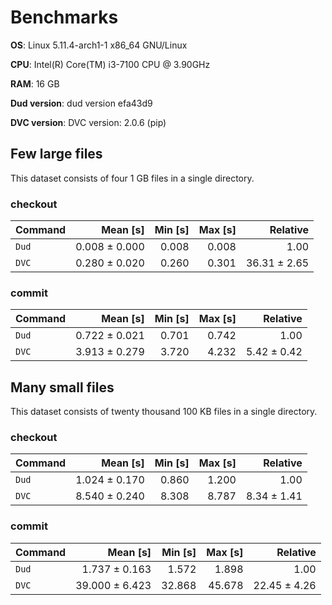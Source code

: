 # Benchmarks

**OS**: Linux 5.11.4-arch1-1 x86_64 GNU/Linux

**CPU**: Intel(R) Core(TM) i3-7100 CPU @ 3.90GHz

**RAM**: 16 GB

**Dud version**: dud version efa43d9

**DVC version**: DVC version: 2.0.6 (pip)
## Few large files

This dataset consists of four 1 GB files in a single directory.

### checkout

| Command | Mean [s] | Min [s] | Max [s] | Relative |
|:---|---:|---:|---:|---:|
| `Dud` | 0.008 ± 0.000 | 0.008 | 0.008 | 1.00 |
| `DVC` | 0.280 ± 0.020 | 0.260 | 0.301 | 36.31 ± 2.65 |
### commit

| Command | Mean [s] | Min [s] | Max [s] | Relative |
|:---|---:|---:|---:|---:|
| `Dud` | 0.722 ± 0.021 | 0.701 | 0.742 | 1.00 |
| `DVC` | 3.913 ± 0.279 | 3.720 | 4.232 | 5.42 ± 0.42 |
## Many small files

This dataset consists of twenty thousand 100 KB files in a single directory.

### checkout

| Command | Mean [s] | Min [s] | Max [s] | Relative |
|:---|---:|---:|---:|---:|
| `Dud` | 1.024 ± 0.170 | 0.860 | 1.200 | 1.00 |
| `DVC` | 8.540 ± 0.240 | 8.308 | 8.787 | 8.34 ± 1.41 |
### commit

| Command | Mean [s] | Min [s] | Max [s] | Relative |
|:---|---:|---:|---:|---:|
| `Dud` | 1.737 ± 0.163 | 1.572 | 1.898 | 1.00 |
| `DVC` | 39.000 ± 6.423 | 32.868 | 45.678 | 22.45 ± 4.26 |
